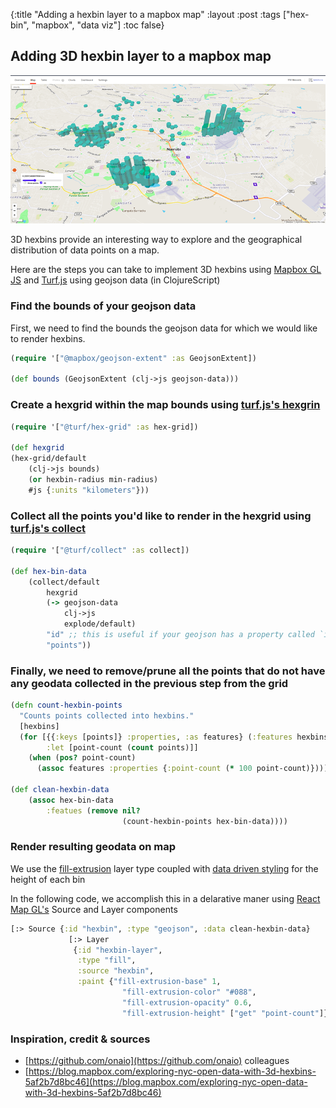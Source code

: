 {:title "Adding a hexbin layer to a mapbox map"
 :layout :post
 :tags  ["hex-bin", "mapbox", "data viz"]
 :toc false}  
 <!-- toc is for table of content -->

## Adding 3D hexbin layer to a mapbox map

![3D hexbin layer](/img/3d-hexbin.png "screenshot from ona.io")

3D hexbins provide an interesting way to explore and the geographical distribution of data points on a map.

Here are the steps you can take to implement 3D hexbins using [Mapbox GL JS](https://docs.mapbox.com/mapbox-gl-js/api/) and [Turf.js](http://turfjs.org/) using geojson data (in ClojureScript)

### Find the bounds of your geojson data

First, we need to find the bounds the geojson data for which we would like to render hexbins.

```clojure
(require '["@mapbox/geojson-extent" :as GeojsonExtent])

(def bounds (GeojsonExtent (clj->js geojson-data)))
```

### Create a hexgrid within the map bounds using [turf.js's hexgrin](http://turfjs.org/docs/#hexGrid)

```clojure
(require '["@turf/hex-grid" :as hex-grid])

(def hexgrid
(hex-grid/default
    (clj->js bounds)
    (or hexbin-radius min-radius)
    #js {:units "kilometers"}))
```

### Collect all the points you'd like to render in the hexgrid using [turf.js's collect](http://turfjs.org/docs/#collect)

```clojure
(require '["@turf/collect" :as collect])

(def hex-bin-data
    (collect/default
        hexgrid
        (-> geojson-data
            clj->js
            explode/default)
        "id" ;; this is useful if your geojson has a property called `id`
        "points"))
```

### Finally, we need to remove/prune all the points that do not have any geodata collected in the previous step from the grid

```clojure
(defn count-hexbin-points
  "Counts points collected into hexbins."
  [hexbins]
  (for [{{:keys [points]} :properties, :as features} (:features hexbins)
        :let [point-count (count points)]]
    (when (pos? point-count)
      (assoc features :properties {:point-count (* 100 point-count)}))))

(def clean-hexbin-data
    (assoc hex-bin-data
        :featues (remove nil?
                         (count-hexbin-points hex-bin-data))))
```

### Render resulting geodata on map

We use the [fill-extrusion](https://docs.mapbox.com/mapbox-gl-js/style-spec/layers/#fill-extrusion) layer type coupled with [data driven styling](https://docs.mapbox.com/help/getting-started/map-design/#data-driven-styles) for the height of each bin

In the following code, we accomplish this in a delarative maner using [React Map GL's](https://visgl.github.io/react-map-gl/) Source and Layer components

```clojure
[:> Source {:id "hexbin", :type "geojson", :data clean-hexbin-data}
             [:> Layer
              {:id "hexbin-layer",
               :type "fill",
               :source "hexbin",
               :paint {"fill-extrusion-base" 1,
                         "fill-extrusion-color" "#088",
                         "fill-extrusion-opacity" 0.6,
                         "fill-extrusion-height" ["get" "point-count"]}}]]
```


### Inspiration, credit & sources
- [https://github.com/onaio](https://github.com/onaio) colleagues
- [https://blog.mapbox.com/exploring-nyc-open-data-with-3d-hexbins-5af2b7d8bc46](https://blog.mapbox.com/exploring-nyc-open-data-with-3d-hexbins-5af2b7d8bc46)
